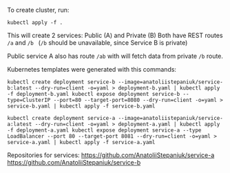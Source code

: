 To create cluster, run:

`kubectl apply -f .`

This will create 2 services: Public (A) and Private (B)
Both have REST routes `/a` and `/b `
(`/b` should be unavailable, since Service B is private)

Public service A also has route `/ab` with will fetch data from private `/b` route.


Kubernetes templates were generated with this commands:
 
`kubectl create deployment service-b --image=anatoliistepaniuk/service-b:latest --dry-run=client -o=yaml > deployment-b.yaml | kubectl apply -f deployment-b.yaml
kubectl expose deployment service-b --type=ClusterIP --port=80 --target-port=8080 --dry-run=client -o=yaml > service-b.yaml | kubectl apply -f service-b.yaml`

`kubectl create deployment service-a --image=anatoliistepaniuk/service-a:latest --dry-run=client -o=yaml > deployment-a.yaml | kubectl apply -f deployment-a.yaml
kubectl expose deployment service-a --type LoadBalancer --port 80 --target-port 8081 --dry-run=client -o=yaml > service-a.yaml | kubectl apply -f service-a.yaml`

Repositories for services:
https://github.com/AnatoliiStepaniuk/service-a
https://github.com/AnatoliiStepaniuk/service-b
